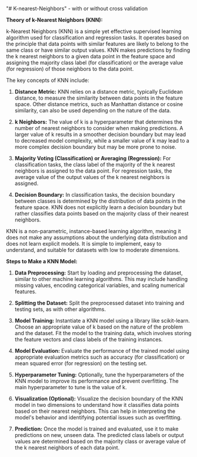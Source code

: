 "# K-nearest-Neighbors" - with or without cross validation

**Theory of k-Nearest Neighbors (KNN):**

k-Nearest Neighbors (KNN) is a simple yet effective supervised learning algorithm used for classification and regression tasks. It operates based on the principle that data points with similar features are likely to belong to the same class or have similar output values. KNN makes predictions by finding the k nearest neighbors to a given data point in the feature space and assigning the majority class label (for classification) or the average value (for regression) of those neighbors to the data point.

The key concepts of KNN include:

1. **Distance Metric:** KNN relies on a distance metric, typically Euclidean distance, to measure the similarity between data points in the feature space. Other distance metrics, such as Manhattan distance or cosine similarity, can also be used depending on the nature of the data.

2. **k Neighbors:** The value of k is a hyperparameter that determines the number of nearest neighbors to consider when making predictions. A larger value of k results in a smoother decision boundary but may lead to decreased model complexity, while a smaller value of k may lead to a more complex decision boundary but may be more prone to noise.

3. **Majority Voting (Classification) or Averaging (Regression):** For classification tasks, the class label of the majority of the k nearest neighbors is assigned to the data point. For regression tasks, the average value of the output values of the k nearest neighbors is assigned.

4. **Decision Boundary:** In classification tasks, the decision boundary between classes is determined by the distribution of data points in the feature space. KNN does not explicitly learn a decision boundary but rather classifies data points based on the majority class of their nearest neighbors.

KNN is a non-parametric, instance-based learning algorithm, meaning it does not make any assumptions about the underlying data distribution and does not learn explicit models. It is simple to implement, easy to understand, and suitable for datasets with low to moderate dimensions.

**Steps to Make a KNN Model:**

1. **Data Preprocessing:** Start by loading and preprocessing the dataset, similar to other machine learning algorithms. This may include handling missing values, encoding categorical variables, and scaling numerical features.

2. **Splitting the Dataset:** Split the preprocessed dataset into training and testing sets, as with other algorithms.

3. **Model Training:** Instantiate a KNN model using a library like scikit-learn. Choose an appropriate value of k based on the nature of the problem and the dataset. Fit the model to the training data, which involves storing the feature vectors and class labels of the training instances.

4. **Model Evaluation:** Evaluate the performance of the trained model using appropriate evaluation metrics such as accuracy (for classification) or mean squared error (for regression) on the testing set.

5. **Hyperparameter Tuning:** Optionally, tune the hyperparameters of the KNN model to improve its performance and prevent overfitting. The main hyperparameter to tune is the value of k.

6. **Visualization (Optional):** Visualize the decision boundary of the KNN model in two dimensions to understand how it classifies data points based on their nearest neighbors. This can help in interpreting the model's behavior and identifying potential issues such as overfitting.

7. **Prediction:** Once the model is trained and evaluated, use it to make predictions on new, unseen data. The predicted class labels or output values are determined based on the majority class or average value of the k nearest neighbors of each data point.
